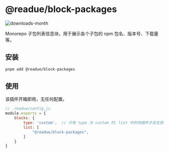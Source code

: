 # @readue/block-packages

![downloads-month](https://img.shields.io/npm/dm/@readue/block-packages)

Monorepo 子包列表信息块，用于展示各个子包的 npm 包名、版本号、下载量等。

## 安装

```bash
pnpm add @readue/block-packages
```

## 使用

该插件开箱即用，无任何配置。

```js
// .readue/config.js
module.exports = {
	blocks: {
		type: 'custom',  // 只有 type 为 custom 时，list 中的块插件才会生效
		list: [
			"@readue/block-packages",
		]
	}
}
```
